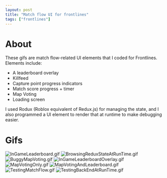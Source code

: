 ```yaml
---
layout: post
title: "Match flow UI for frontlines"
tags: ["frontlines"]
---
```


# About
These gifs are match flow-related UI elements that I coded for Frontlines. Elements include:

* A leaderboard overlay
* Killfeed
* Capture point progress indicators
* Match score progress + timer
* Map Voting 
* Loading screen

I used Rodux (Roblox equivalent of Redux.js) for managing the state, and I also programmed a UI element to render that at runtime to make debugging easier. 

# Gifs

![InGameLeaderboard.gif](https://drive.google.com/uc?id=1jYmc-6ClQ-x858plMCxGiTNcW5pJqQOg&export=download)
![BrowsingReduxStateAtRunTime.gif](https://drive.google.com/uc?id=1yqhkwAxFb3kFjqrxu_SH0OatPDCkA___&export=download)
![BuggyMapVoting.gif](https://drive.google.com/uc?id=1yJGQDMT3BSScYVg1C0iTERCdZG_J6maF&export=download)
![InGameLeaderboardOverlay.gif](https://drive.google.com/uc?id=1Z4etG_LDlixeGuwMQgCTCsXnK81HfCL3&export=download)
![MapVotingOnly.gif](https://drive.google.com/uc?id=1odwBbRzgGbvVlUN89aW2T6xuIKv2JNU5&export=download)
![MapVotingAndLeaderboard.gif](https://drive.google.com/uc?id=1Ker3f_p_gp7BA-g8yKHxnM9d6d0q2Ntk&export=download)
![TestingMatchFlow.gif](https://drive.google.com/uc?id=1h0KfMVjrh5P3c6OFHRiJY8CHn3I1MU-_&export=download)
![TestingBackEndAtRunTime.gif](https://drive.google.com/uc?id=1P4txo8PzjlXrEVYSczdpVRcXmD1OZyzI&export=download)
